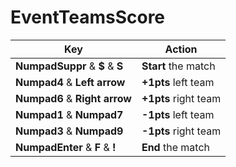 # EventTeamsScore

Key | Action
------------ | -------------
**NumpadSuppr** & **$** & **S** | **Start** the match
**Numpad4** & **Left arrow** | **+1pts** left team
**Numpad6** & **Right arrow** | **+1pts** right team
**Numpad1** & **Numpad7** | **-1pts** left team
**Numpad3** & **Numpad9** | **-1pts** right team
**NumpadEnter** & **F** & **!** | **End** the match
